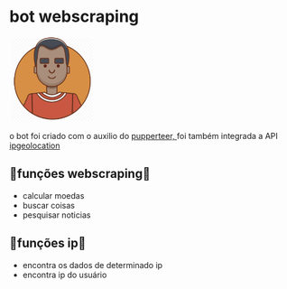 <h1>bot webscraping</h1>

<img src="./src/i.png" style="width:150px;">
<p>o bot foi criado com o auxilio do <a href="https://github.com/puppeteer/puppeteer"> pupperteer, 
</a>foi também integrada a API <a href="https://ipgeolocation.io/">ipgeolocation</a>
</p>

<h2>🤖funções webscraping🤖</h2>
<ul>
<li> calcular moedas</li>
<li>buscar coisas</li>
<li>pesquisar noticias</li>

</ul>
<h2>👾funções ip👾</h2>
<ul>
<li>encontra os dados de determinado ip</li>
<li>encontra ip do usuário</li>
</ul>